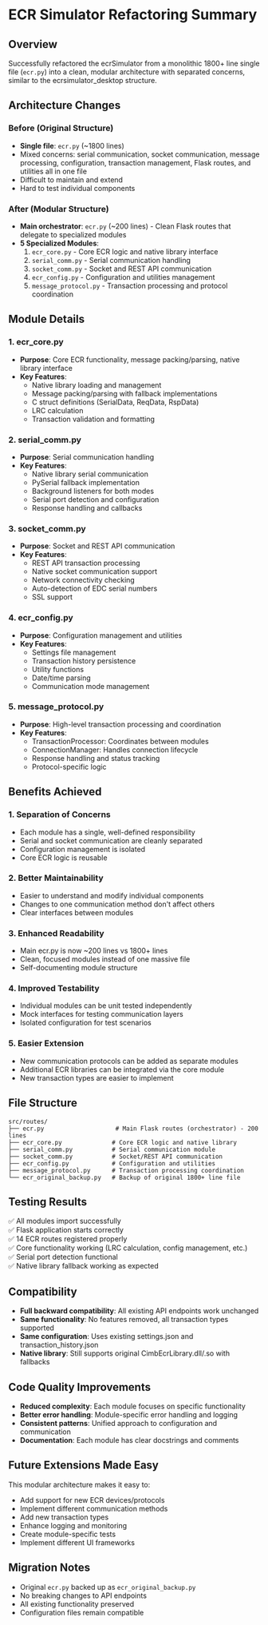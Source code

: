 # ECR Simulator Refactoring Summary

## Overview
Successfully refactored the ecrSimulator from a monolithic 1800+ line single file (`ecr.py`) into a clean, modular architecture with separated concerns, similar to the ecrsimulator_desktop structure.

## Architecture Changes

### Before (Original Structure)
- **Single file**: `ecr.py` (~1800 lines)
- Mixed concerns: serial communication, socket communication, message processing, configuration, transaction management, Flask routes, and utilities all in one file
- Difficult to maintain and extend
- Hard to test individual components

### After (Modular Structure)
- **Main orchestrator**: `ecr.py` (~200 lines) - Clean Flask routes that delegate to specialized modules
- **5 Specialized Modules**:
  1. `ecr_core.py` - Core ECR logic and native library interface
  2. `serial_comm.py` - Serial communication handling
  3. `socket_comm.py` - Socket and REST API communication  
  4. `ecr_config.py` - Configuration and utilities management
  5. `message_protocol.py` - Transaction processing and protocol coordination

## Module Details

### 1. ecr_core.py
- **Purpose**: Core ECR functionality, message packing/parsing, native library interface
- **Key Features**:
  - Native library loading and management
  - Message packing/parsing with fallback implementations
  - C struct definitions (SerialData, ReqData, RspData)
  - LRC calculation
  - Transaction validation and formatting

### 2. serial_comm.py  
- **Purpose**: Serial communication handling
- **Key Features**:
  - Native library serial communication
  - PySerial fallback implementation
  - Background listeners for both modes
  - Serial port detection and configuration
  - Response handling and callbacks

### 3. socket_comm.py
- **Purpose**: Socket and REST API communication
- **Key Features**:
  - REST API transaction processing
  - Native socket communication support
  - Network connectivity checking
  - Auto-detection of EDC serial numbers
  - SSL support

### 4. ecr_config.py
- **Purpose**: Configuration management and utilities
- **Key Features**:
  - Settings file management
  - Transaction history persistence
  - Utility functions
  - Date/time parsing
  - Communication mode management

### 5. message_protocol.py
- **Purpose**: High-level transaction processing and coordination
- **Key Features**:
  - TransactionProcessor: Coordinates between modules
  - ConnectionManager: Handles connection lifecycle
  - Response handling and status tracking
  - Protocol-specific logic

## Benefits Achieved

### 1. Separation of Concerns
- Each module has a single, well-defined responsibility
- Serial and socket communication are cleanly separated
- Configuration management is isolated
- Core ECR logic is reusable

### 2. Better Maintainability
- Easier to understand and modify individual components
- Changes to one communication method don't affect others
- Clear interfaces between modules

### 3. Enhanced Readability
- Main ecr.py is now ~200 lines vs 1800+ lines
- Clean, focused modules instead of one massive file
- Self-documenting module structure

### 4. Improved Testability
- Individual modules can be unit tested independently
- Mock interfaces for testing communication layers
- Isolated configuration for test scenarios

### 5. Easier Extension
- New communication protocols can be added as separate modules
- Additional ECR libraries can be integrated via the core module
- New transaction types are easier to implement

## File Structure
```
src/routes/
├── ecr.py                    # Main Flask routes (orchestrator) - 200 lines
├── ecr_core.py              # Core ECR logic and native library
├── serial_comm.py           # Serial communication module
├── socket_comm.py           # Socket/REST API communication
├── ecr_config.py            # Configuration and utilities
├── message_protocol.py      # Transaction processing coordination
└── ecr_original_backup.py   # Backup of original 1800+ line file
```

## Testing Results
✅ All modules import successfully  
✅ Flask application starts correctly  
✅ 14 ECR routes registered properly  
✅ Core functionality working (LRC calculation, config management, etc.)  
✅ Serial port detection functional  
✅ Native library fallback working as expected  

## Compatibility
- **Full backward compatibility**: All existing API endpoints work unchanged
- **Same functionality**: No features removed, all transaction types supported
- **Same configuration**: Uses existing settings.json and transaction_history.json
- **Native library**: Still supports original CimbEcrLibrary.dll/.so with fallbacks

## Code Quality Improvements
- **Reduced complexity**: Each module focuses on specific functionality
- **Better error handling**: Module-specific error handling and logging
- **Consistent patterns**: Unified approach to configuration and communication
- **Documentation**: Each module has clear docstrings and comments

## Future Extensions Made Easy
This modular architecture makes it easy to:
- Add support for new ECR devices/protocols
- Implement different communication methods
- Add new transaction types
- Enhance logging and monitoring
- Create module-specific tests
- Implement different UI frameworks

## Migration Notes
- Original `ecr.py` backed up as `ecr_original_backup.py`
- No breaking changes to API endpoints
- All existing functionality preserved
- Configuration files remain compatible